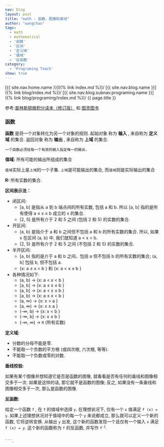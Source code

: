 ```yaml
---
nav: blog
layout: post
title: "math - 函数、图像和直线"
author: "wangchao"
tags:
  - math
  - mathematical
  - '函数'
  - '区间'
  - '定义域'
  - '值域'
  - '反函数'
category:
  - 'Programing Teach'
show: true
---
```


[{{ site.nav.home.name }}]({% link index.md %})/
[{{ site.nav.blog.name }}]({% link blog/index.md %})/
[{{ site.nav.blog.subnav.programing.name }}]({% link blog/programing/index.md %})/
{{ page.title }}

参考:[普林斯顿微积分读本（修订版）](https://book.douban.com/subject/26899701/) 和 [图灵图书](http://www.ituring.com.cn/book/1623)

### 函数

**函数** 是将一个对象转化为另一个对象的规则. 起始对象 称为 **输入** , 来自称为 **定义域** 的集合. 返回对象 称为 **输出** , 来自称为 **上域** 的集合.

`一个函数必须给每一个有效的输入指定唯一的输出.`

**值域:** 所有可能的输出所组成的集合

`值域`实际上是`上域`的一个子集. `上域`是可能输出的集合, 而`值域`则是实际输出的集合

**R:**  所有实数的集合.

**区间表示法：**

- 闭区间:
    - [a, b] 是指从 a 到 b 端点间的所有实数, 包括 a 和 b. 所以 [a, b] 指的是所有使得 a ≤ x ≤ b 成立的 x 的集合.
    - [2, 5] 是所有介于 2 和 5 之间 (包括 2 和 5) 的实数的集合.
- 开区间:
    - (a, b) 是指介于 a 和 b 之间但不包括 a 和 b 的所有实数的集合. 所以, 如果 x 在区间 (a, b) 中, 我们就知道 a < x < b.
    - (2, 5) 是所有介于 2 和 5 之间 (不包括 2 和 5) 的实数的集合.
- 半开区间:
    - [a, b) 指的是介于 a 和 b 之间、包括 a 但不包括 b 的所有实数的集合; (a, b] 包括 b, 但不包括 a.
    - {x: a ≤ x < b } 和 {x: a < x ≤ b }
- 各种情况如下:
    - (a, b) -> {x: a < x < b }
    - [a, b] -> {x: a ≤ x ≤ b }
    - (a, b] -> {x: a < x ≤ b }
    - [a, b) -> {x: a ≤ x < b }
    - (a, ∞) -> {x: x > a }
    - [a, ∞) -> {x: x ≥ a }
    - (-∞, b) -> {x: x < b }
    - (-∞, b] -> {x: x ≤ b }
    - (-∞, ∞) -> `R` (所有实数)

**定义域:**

- 分数的分母不能是零.
- 不能取一个负数的平方根 (或四次根, 六次根, 等等).
- 不能取一个负数或零的对数.

**垂线校验:**

如果有某个图像并想知道它是否是函数的图像, 就看看是否有任何的垂线和图像相交多于一次.
如果是这样的话, 那它就不是函数的图像;
反之, 如果没有一条垂线和图像相交多于一次, 那么是函数的图像.

**反函数:**

给定一个函数 `f` , 在 `f` 的值域中选择 `y`. 在理想状况下, 仅有一个 `x` 值满足 `f (x) = y`.
如果上述理想状况对于值域中的每一个 `y` 来说都成立, 那么就可以定义一个新的函数, 它将逆转变换.
从输出 `y` 出发, 这个新的函数发现一个且仅有一个输入 `x` 满足 `f (x) = y`.
这个新的函数称为 `f` 的反函数, 并写作 <code>f<sup>-1<sup></code>.

```

```.
